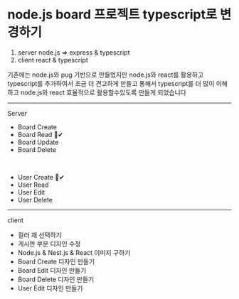 # node.js board 프로젝트 typescript로 변경하기

1. server
    node.js => express & typescript
2. client
    react & typescript

기존에는 node.js와 pug 기반으로 만들었지만 node.js와 react를 활용하고 typescript를
추가하여서 조금 더 견고하게 만들고 통해서 typescript를 더 많이 이해하고 node.js와
react 효율적으로 활용할수있도록 만들게 되었습니다

<hr/>
<p>Server</p>
<ul>
    <li>Board Create </li>
    <li>Board Read <span>🚀✔</span></li>
    <li>Board Update</li>
    <li>Board Delete</li>
</ul>
<br/>    
<ul>
    <li>User Create <span>🚀✔</span></li>
    <li>User Read </li>
    <li>User Edit </li>
    <li>User Delete </li>
</ul>

<hr/>
<p>client</p>
<ul>
    <li>컬러 재 선택하기</li>
    <li>게시판 부분 디자인 수정</li>
    <li>Node.js & Nest.js & React 이미지 구하기</li>
    <li>Board Create 디자인 만들기</li>
    <li>Board Edit 디자인 만들기</li>
    <li>Board Delete 디자인 만들기</li>
    <li>User Edit 디자인 만들기</li>
</ul>